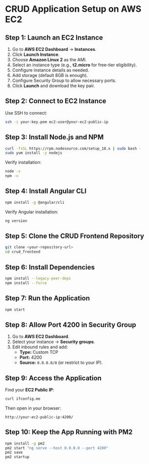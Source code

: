 # CRUD Application Setup on AWS EC2

## Step 1: Launch an EC2 Instance
1. Go to **AWS EC2 Dashboard** → **Instances**.
2. Click **Launch Instance**.
3. Choose **Amazon Linux 2** as the AMI.
4. Select an instance type (e.g., **t2.micro** for free-tier eligibility).
5. Configure instance details as needed.
6. Add storage (default 8GB is enough).
7. Configure Security Group to allow necessary ports.
8. Click **Launch** and download the key pair.

## Step 2: Connect to EC2 Instance
Use SSH to connect:
```sh
ssh -i your-key.pem ec2-user@your-ec2-public-ip
```

## Step 3: Install Node.js and NPM
```sh
curl -fsSL https://rpm.nodesource.com/setup_18.x | sudo bash -
sudo yum install -y nodejs
```
Verify installation:
```sh
node -v
npm -v
```

## Step 4: Install Angular CLI
```sh
npm install -g @angular/cli
```
Verify Angular installation:
```sh
ng version
```

## Step 5: Clone the CRUD Frontend Repository
```sh
git clone <your-repository-url>
cd crud_frontend
```

## Step 6: Install Dependencies
```sh
npm install --legacy-peer-deps
npm install --force
```

## Step 7: Run the Application
```sh
npm start
```

## Step 8: Allow Port 4200 in Security Group
1. Go to **AWS EC2 Dashboard**.
2. Select your instance → **Security groups**.
3. Edit inbound rules and add:
   - **Type:** Custom TCP
   - **Port:** 4200
   - **Source:** `0.0.0.0/0` (or restrict to your IP).

## Step 9: Access the Application
Find your **EC2 Public IP**:
```sh
curl ifconfig.me
```
Then open in your browser:
```
http://your-ec2-public-ip:4200/
```

## Step 10: Keep the App Running with PM2
```sh
npm install -g pm2
pm2 start "ng serve --host 0.0.0.0 --port 4200"
pm2 save
pm2 startup
```

